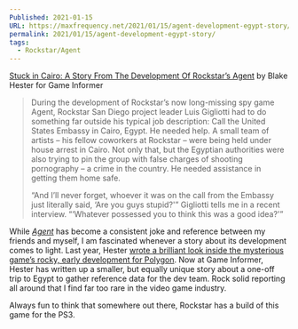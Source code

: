 ```yaml
---
Published: 2021-01-15
URL: https://maxfrequency.net/2021/01/15/agent-development-egypt-story/
permalink: 2021/01/15/agent-development-egypt-story/
tags:
  - Rockstar/Agent
---
```

[Stuck in Cairo: A Story From The Development Of Rockstar’s Agent](https://www.gameinformer.com/feature/2020/12/28/a-story-from-the-development-of-rockstars-agent) by Blake Hester for Game Informer

> During the development of Rockstar’s now long-missing spy game Agent, Rockstar San Diego project leader Luis Gigliotti had to do something far outside his typical job description: Call the United States Embassy in Cairo, Egypt. He needed help. A small team of artists – his fellow coworkers at Rockstar – were being held under house arrest in Cairo. Not only that, but the Egyptian authorities were also trying to pin the group with false charges of shooting pornography – a crime in the country. He needed assistance in getting them home safe.
> 
> “And I’ll never forget, whoever it was on the call from the Embassy just literally said, ‘Are you guys stupid?'” Gigliotti tells me in a recent interview. “‘Whatever possessed you to think this was a good idea?'”

While *[Agent](https://youtube.com/watch?v=FetRGberIkw&t=3267)* has become a consistent joke and reference between my friends and myself, I am fascinated whenever a story about its development comes to light. Last year, Hester [wrote a brilliant look inside the mysterious game’s rocky, early development for Polygon](https://www.polygon.com/features/2019/2/21/18118822/agent-rockstar-san-diego). Now at Game Informer, Hester has written up a smaller, but equally unique story about a one-off trip to Egypt to gather reference data for the dev team. Rock solid reporting all around that I find far too rare in the video game industry.

Always fun to think that somewhere out there, Rockstar has a build of this game for the PS3.